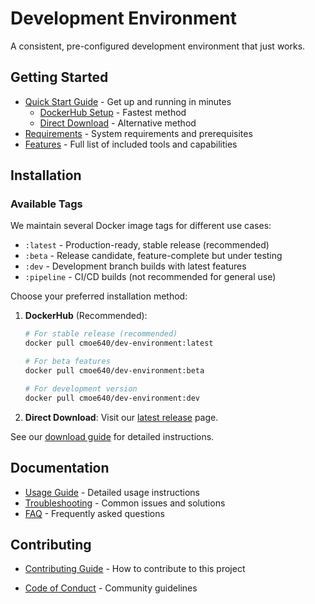 # Development Environment

A consistent, pre-configured development environment that just works.

## Getting Started
- [Quick Start Guide](docs/QUICK_START/README.md) - Get up and running in minutes
  - [DockerHub Setup](docs/QUICK_START/DOCKERHUB.md) - Fastest method
  - [Direct Download](docs/QUICK_START/DOWNLOAD.md) - Alternative method
- [Requirements](docs/REQUIREMENTS.md) - System requirements and prerequisites
- [Features](docs/FEATURES.md) - Full list of included tools and capabilities

## Installation

### Available Tags
We maintain several Docker image tags for different use cases:

- `:latest` - Production-ready, stable release (recommended)
- `:beta` - Release candidate, feature-complete but under testing
- `:dev` - Development branch builds with latest features
- `:pipeline` - CI/CD builds (not recommended for general use)

Choose your preferred installation method:

1. **DockerHub** (Recommended): 
   ```bash
   # For stable release (recommended)
   docker pull cmoe640/dev-environment:latest

   # For beta features
   docker pull cmoe640/dev-environment:beta

   # For development version
   docker pull cmoe640/dev-environment:dev
   ```

2. **Direct Download**: Visit our [latest release](https://github.com/BA-CalderonMorales/dev-environment/releases/latest) page.

See our [download guide](docs/QUICK_START/DOWNLOAD.md) for detailed instructions.

## Documentation
- [Usage Guide](docs/USAGE_GUIDE.md) - Detailed usage instructions
- [Troubleshooting](docs/TROUBLESHOOTING.md) - Common issues and solutions
- [FAQ](docs/FAQ.md) - Frequently asked questions

## Contributing

- [Contributing Guide](docs/CONTRIBUTING.md) - How to contribute to this project

- [Code of Conduct](CODE_OF_CONDUCT.md) - Community guidelines